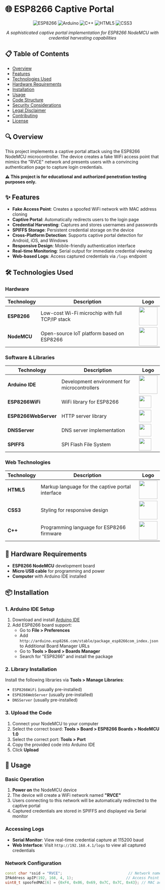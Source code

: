 # 🌐 ESP8266 Captive Portal

<div align="center">

![ESP8266](https://img.shields.io/badge/ESP8266-E7352C?style=for-the-badge&logo=espressif&logoColor=white)
![Arduino](https://img.shields.io/badge/Arduino-00979D?style=for-the-badge&logo=arduino&logoColor=white)
![C++](https://img.shields.io/badge/C++-00599C?style=for-the-badge&logo=c%2B%2B&logoColor=white)
![HTML5](https://img.shields.io/badge/HTML5-E34F26?style=for-the-badge&logo=html5&logoColor=white)
![CSS3](https://img.shields.io/badge/CSS3-1572B6?style=for-the-badge&logo=css3&logoColor=white)

*A sophisticated captive portal implementation for ESP8266 NodeMCU with credential harvesting capabilities*

</div>

## 📋 Table of Contents

- [Overview](#overview)
- [Features](#features)
- [Technologies Used](#technologies-used)
- [Hardware Requirements](#hardware-requirements)
- [Installation](#installation)
- [Usage](#usage)
- [Code Structure](#code-structure)
- [Security Considerations](#security-considerations)
- [Legal Disclaimer](#legal-disclaimer)
- [Contributing](#contributing)
- [License](#license)

## 🔍 Overview

This project implements a captive portal attack using the ESP8266 NodeMCU microcontroller. The device creates a fake WiFi access point that mimics the "RVCE" network and presents users with a convincing authentication page to capture login credentials.

**⚠️ This project is for educational and authorized penetration testing purposes only.**

## ✨ Features

- **Fake Access Point**: Creates a spoofed WiFi network with MAC address cloning
- **Captive Portal**: Automatically redirects users to the login page
- **Credential Harvesting**: Captures and stores usernames and passwords
- **SPIFFS Storage**: Persistent credential storage on the device
- **Cross-Platform Detection**: Supports captive portal detection for Android, iOS, and Windows
- **Responsive Design**: Mobile-friendly authentication interface
- **Real-time Monitoring**: Serial output for immediate credential viewing
- **Web-based Logs**: Access captured credentials via `/logs` endpoint

## 🛠️ Technologies Used

### Hardware
<div align="center">

| Technology | Description | Logo |
|------------|-------------|------|
| **ESP8266** | Low-cost Wi-Fi microchip with full TCP/IP stack | <img src="https://upload.wikimedia.org/wikipedia/commons/thumb/0/00/Espressif_logo.svg/120px-Espressif_logo.svg.png" width="60"> |
| **NodeMCU** | Open-source IoT platform based on ESP8266 | <img src="https://upload.wikimedia.org/wikipedia/commons/thumb/f/f1/NodeMCU_DEVKIT_1.0.jpg/120px-NodeMCU_DEVKIT_1.0.jpg" width="60"> |

</div>

### Software & Libraries
<div align="center">

| Technology | Description | Logo |
|------------|-------------|------|
| **Arduino IDE** | Development environment for microcontrollers | <img src="https://upload.wikimedia.org/wikipedia/commons/thumb/8/87/Arduino_Logo.svg/120px-Arduino_Logo.svg.png" width="60"> |
| **ESP8266WiFi** | WiFi library for ESP8266 | <img src="https://img.icons8.com/color/48/000000/wifi.png" width="40"> |
| **ESP8266WebServer** | HTTP server library | <img src="https://img.icons8.com/color/48/000000/server.png" width="40"> |
| **DNSServer** | DNS server implementation | <img src="https://img.icons8.com/color/48/000000/dns.png" width="40"> |
| **SPIFFS** | SPI Flash File System | <img src="https://img.icons8.com/color/48/000000/database.png" width="40"> |

</div>

### Web Technologies
<div align="center">

| Technology | Description | Logo |
|------------|-------------|------|
| **HTML5** | Markup language for the captive portal interface | <img src="https://upload.wikimedia.org/wikipedia/commons/thumb/6/61/HTML5_logo_and_wordmark.svg/120px-HTML5_logo_and_wordmark.svg.png" width="60"> |
| **CSS3** | Styling for responsive design | <img src="https://upload.wikimedia.org/wikipedia/commons/thumb/d/d5/CSS3_logo_and_wordmark.svg/120px-CSS3_logo_and_wordmark.svg.png" width="60"> |
| **C++** | Programming language for ESP8266 firmware | <img src="https://upload.wikimedia.org/wikipedia/commons/thumb/1/18/ISO_C%2B%2B_Logo.svg/120px-ISO_C%2B%2B_Logo.svg.png" width="60"> |

</div>

## 🔧 Hardware Requirements

- **ESP8266 NodeMCU** development board
- **Micro USB cable** for programming and power
- **Computer** with Arduino IDE installed

## 📦 Installation

### 1. Arduino IDE Setup

1. Download and install [Arduino IDE](https://www.arduino.cc/en/software)
2. Add ESP8266 board support:
   - Go to **File > Preferences**
   - Add `http://arduino.esp8266.com/stable/package_esp8266com_index.json` to Additional Board Manager URLs
   - Go to **Tools > Board > Boards Manager**
   - Search for "ESP8266" and install the package

### 2. Library Installation

Install the following libraries via **Tools > Manage Libraries**:
- `ESP8266WiFi` (usually pre-installed)
- `ESP8266WebServer` (usually pre-installed)
- `DNSServer` (usually pre-installed)

### 3. Upload the Code

1. Connect your NodeMCU to your computer
2. Select the correct board: **Tools > Board > ESP8266 Boards > NodeMCU 1.0**
3. Select the correct port: **Tools > Port**
4. Copy the provided code into Arduino IDE
5. Click **Upload**

## 🚀 Usage

### Basic Operation

1. **Power on** the NodeMCU device
2. The device will create a WiFi network named **"RVCE"**
3. Users connecting to this network will be automatically redirected to the captive portal
4. Captured credentials are stored in SPIFFS and displayed via Serial monitor

### Accessing Logs

- **Serial Monitor**: View real-time credential capture at 115200 baud
- **Web Interface**: Visit `http://192.168.4.1/logs` to view all captured credentials

### Network Configuration

```cpp
const char *ssid = "RVCE";                              // Network name
IPAddress apIP(192, 168, 4, 1);                        // Access Point IP
uint8_t spoofedMAC[6] = {0xF4, 0x06, 0x69, 0x7C, 0x7C, 0x43}; // MAC address
